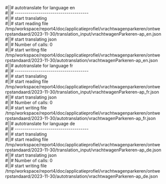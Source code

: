 #||# autotranslate for language en  
#||# -------------------------------------  
#||# start translating  
#||# start reading file /tmp/workspace/report4/doc/applicatieprofiel/vrachtwagenparkeren/ontwerpstandaard/2023-11-30/translation_input/vrachtwagenParkeren-ap_en.json  
#||# start translating json  
#||# Number of calls: 0  
#||# start writing file /tmp/workspace/report4/doc/applicatieprofiel/vrachtwagenparkeren/ontwerpstandaard/2023-11-30/autotranslation/vrachtwagenParkeren-ap_en.json  
#||# autotranslate for language fr  
#||# -------------------------------------  
#||# start translating  
#||# start reading file /tmp/workspace/report4/doc/applicatieprofiel/vrachtwagenparkeren/ontwerpstandaard/2023-11-30/translation_input/vrachtwagenParkeren-ap_fr.json  
#||# start translating json  
#||# Number of calls: 0  
#||# start writing file /tmp/workspace/report4/doc/applicatieprofiel/vrachtwagenparkeren/ontwerpstandaard/2023-11-30/autotranslation/vrachtwagenParkeren-ap_fr.json  
#||# autotranslate for language de  
#||# -------------------------------------  
#||# start translating  
#||# start reading file /tmp/workspace/report4/doc/applicatieprofiel/vrachtwagenparkeren/ontwerpstandaard/2023-11-30/translation_input/vrachtwagenParkeren-ap_de.json  
#||# start translating json  
#||# Number of calls: 0  
#||# start writing file /tmp/workspace/report4/doc/applicatieprofiel/vrachtwagenparkeren/ontwerpstandaard/2023-11-30/autotranslation/vrachtwagenParkeren-ap_de.json  
